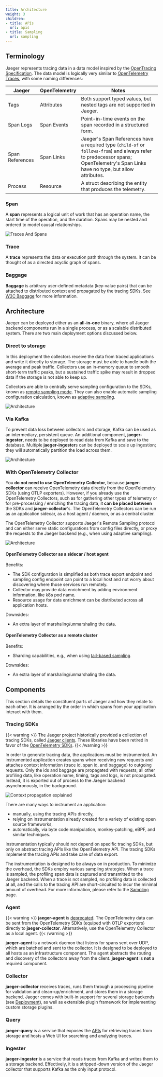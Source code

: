 ```yaml
---
title: Architecture
weight: 3
children:
- title: APIs
  url: apis
- title: Sampling
  url: sampling
---
```


## Terminology

Jaeger represents tracing data in a data model inspired by the [OpenTracing Specification](https://github.com/opentracing/specification/blob/master/specification.md). The data model is logically very similar to [OpenTelemetry Traces](https://opentelemetry.io/docs/concepts/signals/traces/), with some naming differences:

| Jaeger               | OpenTelemetry   | Notes |
| -------------------- | --------------- | ----------------------------------------------------------------------- |
| Tags                 | Attributes      | Both support typed values, but nested tags are not supported in Jaeger. |
| Span Logs            | Span Events     | Point-in-time events on the span recorded in a structured form.         |
| Span References      | Span Links      | Jaeger's Span References have a required type (`child-of` or `follows-from`) and always refer to predecessor spans; OpenTelemetry's Span Links have no type, but allow attributes. |
| Process              | Resource        | A struct describing the entity that produces the telemetry.             |

### Span

A **span** represents a logical unit of work that has an operation name, the start time of the operation, and the duration. Spans may be nested and ordered to model causal relationships.

![Traces And Spans](/img/spans-traces.png)

### Trace

A **trace** represents the data or execution path through the system. It can be thought of as a directed acyclic graph of spans.

### Baggage

**Baggage** is arbitrary user-defined metadata (key-value pairs) that can be attached to distributed context and propagated by the tracing SDKs. See [W3C Baggage](https://www.w3.org/TR/baggage/) for more information.

## Architecture

Jaeger can be deployed either as an **all-in-one** binary, where all Jaeger backend components
run in a single process, or as a scalable distributed system. There are two main deployment options discussed below.

### Direct to storage

In this deployment the collectors receive the data from traced applications and write it directly to storage. The storage must be able to handle both the average and peak traffic. Collectors use an in-memory queue to smooth short-term traffic peaks, but a sustained traffic spike may result in dropped data if the storage is not able to keep up.

Collectors are able to centrally serve sampling configuration to the SDKs, known as [remote sampling mode](../sampling/#remote-sampling). They can also enable automatic sampling configuration calculation, known as [adaptive sampling](../sampling/#adaptive-sampling).

![Architecture](/img/architecture-v1-2023.png)

### Via Kafka

To prevent data loss between collectors and storage, Kafka can be used as an intermediary, persistent queue. An additional component, **jaeger-ingester**, needs to be deployed to read data from Kafka and save to the database. Multiple **jaeger-ingester**s can be deployed to scale up ingestion; they will automatically partition the load across them.

![Architecture](/img/architecture-v2-2023.png)

### With OpenTelemetry Collector

You **do not need to use OpenTelemetry Collector**, because **jaeger-collector** can receive OpenTelemetry data directly from the OpenTelemetry SDKs (using OTLP exporters). However, if you already use the OpenTelemetry Collectors, such as for gathering other types of telemetry or for pre-processing / enriching the tracing data, it __can be placed between__ the SDKs and **jaeger-collector**'s. The OpenTelemetry Collectors can be run as an application sidecar, as a host agent / daemon, or as a central cluster.

The OpenTelemetry Collector supports Jaeger's Remote Sampling protocol and can either serve static configurations from config files directly, or proxy the requests to the Jaeger backend (e.g., when using adaptive sampling).

![Architecture](/img/architecture-otel.png)

#### OpenTelemetry Collector as a sidecar / host agent

Benefits:

* The SDK configuration is simplified as both trace export endpoint and sampling config endpoint can point to a local host and not worry about discovering where those services run remotely.
* Collector may provide data enrichment by adding environment information, like k8s pod name.
* Resource usage for data enrichment can be distributed across all application hosts.

Downsides:

* An extra layer of marshaling/unmarshaling the data.

#### OpenTelemetry Collector as a remote cluster

Benefits:
* Sharding capabilities, e.g., when using [tail-based sampling](https://github.com/open-telemetry/opentelemetry-collector-contrib/blob/main/processor/tailsamplingprocessor/README.md).

Downsides:

* An extra layer of marshaling/unmarshaling the data.

## Components

This section details the constituent parts of Jaeger and how they relate to each other. It is arranged by the order in which spans from your application interact with them.

### Tracing SDKs

{{< warning >}}
The Jaeger project historically provided a collection of tracing SDKs, called [Jaeger clients](../client-libraries). These libraries have been retired in favor of the [OpenTelemetry SDKs](https://opentelemetry.io).
{{< /warning >}}

In order to generate tracing data, the applications must be instrumented. An instrumented application creates spans when receiving new requests and attaches context information (trace id, span id, and baggage) to outgoing requests. Only the ids and baggage are propagated with requests; all other profiling data, like operation name, timing, tags and logs, is not propagated. Instead, it is exported out of process to the Jaeger backend asynchronously, in the background.

![Context propagation explained](/img/context-prop-2023.png)

There are many ways to instrument an application:
  * manually, using the tracing APIs directly,
  * relying on instrumentation already created for a variety of existing open source frameworks,
  * automatically, via byte code manipulation, monkey-patching, eBPF, and similar techniques.

Instrumentation typically should not depend on specific tracing SDKs, but only on abstract tracing APIs like the OpenTelemetry API. The tracing SDKs implement the tracing APIs and take care of data export.

The instrumentation is designed to be always on in production. To minimize the overhead, the SDKs employ various sampling strategies. When a trace is sampled, the profiling span data is captured and transmitted to the Jaeger backend. When a trace is not sampled, no profiling data is collected at all, and the calls to the tracing API are short-circuited to incur the minimal amount of overhead. For more information, please refer to the [Sampling](../sampling/) page.

### Agent

{{< warning >}}
**jaeger-agent** is [deprecated](https://github.com/jaegertracing/jaeger/issues/4739). The OpenTelemetry data can be sent from the OpenTelemetry SDKs (equiped with OTLP exporters) directly to **jaeger-collector**. Alternatively, use the OpenTelemetry Collector as a local agent.
{{< /warning >}}

**jaeger-agent** is a network daemon that listens for spans sent over UDP, which are batched and sent to the collector. It is designed to be deployed to all hosts as an infrastructure component. The agent abstracts the routing and discovery of the collectors away from the client. **jaeger-agent** is **not** a required component.

### Collector

**jaeger-collector** receives traces, runs them through a processing pipeline for validation and clean-up/enrichment, and stores them in a storage backend. Jaeger comes with built-in support for several storage backends (see [Deployment](../deployment)), as well as extensible plugin framework for implementing custom storage plugins.

### Query

**jaeger-query** is a service that exposes the [APIs](../apis) for retrieving traces from storage and hosts a Web UI for searching and analyzing traces.

### Ingester

**jaeger-ingester** is a service that reads traces from Kafka and writes them to a storage backend. Effectively, it is a stripped-down version of the Jaeger collector that supports Kafka as the only input protocol.
